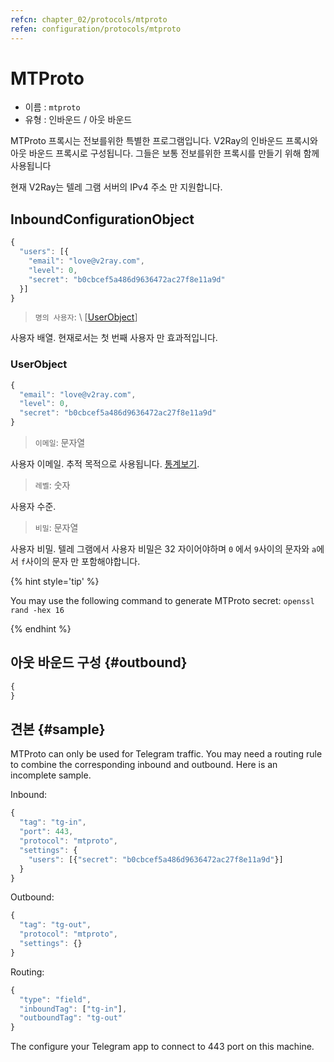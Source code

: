 ```yaml
---
refcn: chapter_02/protocols/mtproto
refen: configuration/protocols/mtproto
---
```

# MTProto

* 이름 : `mtproto`
* 유형 : 인바운드 / 아웃 바운드

MTProto 프록시는 전보를위한 특별한 프로그램입니다. V2Ray의 인바운드 프록시와 아웃 바운드 프록시로 구성됩니다. 그들은 보통 전보를위한 프록시를 만들기 위해 함께 사용됩니다

현재 V2Ray는 텔레 그램 서버의 IPv4 주소 만 지원합니다.

## InboundConfigurationObject

```javascript
{
  "users": [{
    "email": "love@v2ray.com",
    "level": 0,
    "secret": "b0cbcef5a486d9636472ac27f8e11a9d"
  }]
}
```

> `명의 사용자`: \ [[UserObject](#userobject)\]

사용자 배열. 현재로서는 첫 번째 사용자 만 효과적입니다.

### UserObject

```javascript
{
  "email": "love@v2ray.com",
  "level": 0,
  "secret": "b0cbcef5a486d9636472ac27f8e11a9d"
}
```

> `이메일`: 문자열

사용자 이메일. 추적 목적으로 사용됩니다. [통계보기](../stats.md).

> `레벨`: 숫자

사용자 수준.

> `비밀`: 문자열

사용자 비밀. 텔레 그램에서 사용자 비밀은 32 자이어야하며 `0` 에서 `9`사이의 문자와 `a`에서 `f`사이의 문자 만 포함해야합니다.

{% hint style='tip' %}

You may use the following command to generate MTProto secret: `openssl rand -hex 16`

{% endhint %}

## 아웃 바운드 구성 {#outbound}

```javascript
{
}
```

## 견본 {#sample}

MTProto can only be used for Telegram traffic. You may need a routing rule to combine the corresponding inbound and outbound. Here is an incomplete sample.

Inbound:

```javascript
{
  "tag": "tg-in",
  "port": 443,
  "protocol": "mtproto",
  "settings": {
    "users": [{"secret": "b0cbcef5a486d9636472ac27f8e11a9d"}]
  }
}
```

Outbound:

```javascript
{
  "tag": "tg-out",
  "protocol": "mtproto",
  "settings": {}
}
```

Routing:

```javascript
{
  "type": "field",
  "inboundTag": ["tg-in"],
  "outboundTag": "tg-out"
}
```

The configure your Telegram app to connect to 443 port on this machine.